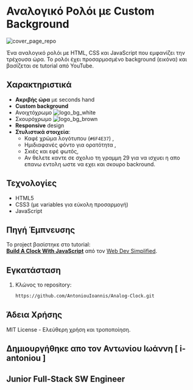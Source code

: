 # Αναλογικό Ρολόι με Custom Background

![cover_page_repo](https://github.com/user-attachments/assets/1595a25d-7f62-4e80-8bae-fa7e87820aca)

Ένα αναλογικό ρολόι με HTML, CSS και JavaScript που εμφανίζει την τρέχουσα ώρα. Το ρολόι έχει προσαρμοσμένο background (εικόνα) και βασίζεται σε tutorial από YouTube.

## Χαρακτηριστικά
- **Ακριβής ώρα** με seconds hand
- **Custom background**
- Ανοιχτόχρωμο ![logo_bg_white](https://github.com/user-attachments/assets/823173e5-b8fe-4168-a93b-d1e1184cd16c)
- Σκουρόχρωμο ![logo_bg_brown](https://github.com/user-attachments/assets/f28ee447-5090-4ddb-b2dc-35543adc24b2)
- **Responsive** design
- **Στυλιστικά στοιχεία**:  
  - Καφέ χρώμα λογότυπου (`#6F4E37`)  ,
  - Ημιδιαφανές φόντο για ορατότητα  ,
  - Σκιές και εφέ φωτός,
  - Αν θελετε καντε σε σχολιο τη γραμμη 29 για να ισχυει η απο επανω εντολη ωστε να εχει και σκουρο backround.

## Τεχνολογίες
- HTML5
- CSS3 (με variables για εύκολη προσαρμογή)
- JavaScript

## Πηγή Έμπνευσης
Το project βασίστηκε στο tutorial:  
[**Build A Clock With JavaScript**](https://www.youtube.com/watch?v=4ul3q-cEhvU) από τον [Web Dev Simplified](https://www.youtube.com/@WebDevSimplified).

## Εγκατάσταση
1. Κλώνος το repository:
   ```bash
   https://github.com/AntoniouIoannis/Analog-Clock.git
   
## Άδεια Χρήσης
MIT License - Ελεύθερη χρήση και τροποποίηση.

## Δημιουργήθηκε απο τον Αντωνίου Ιωάννη [ i-antoniou ]
## Junior Full-Stack SW Engineer
